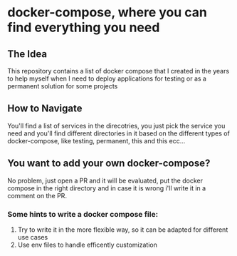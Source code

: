 # docker-compose, where you can find everything you need
## The Idea
This repository contains a list of docker compose that I created in the years to help myself when I need to deploy applications for testing or as a permanent solution for some projects
## How to Navigate
You'll find a list of services in the direcotries, you just pick the service you need and you'll find different directories in it based on the different types of docker-compose, like testing, permanent, this and this ecc...
## You want to add your own docker-compose?
No problem, just open a PR and it will be evaluated, put the docker compose in the right directory and in case it is wrong i'll write it in a comment on the PR.
### Some hints to write a docker compose file:
1. Try to write it in the more flexible way, so it can be adapted for different use cases
2. Use env files to handle efficently customization
